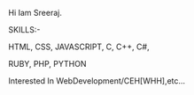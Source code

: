 Hi Iam Sreeraj. 


SKILLS:-

 HTML, CSS, JAVASCRIPT, C, C++, C#, 

 RUBY, PHP, PYTHON


Interested In WebDevelopment/CEH[WHH],etc... 



<!---
C0DEGamer/C0DEGamer is a ✨ special ✨ repository because its `README.md` (this file) appears on your GitHub profile.
You can click the Preview link to take a look at your changes.
--->
